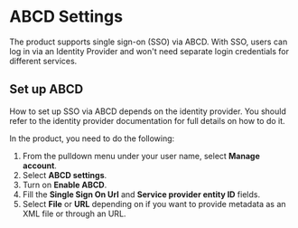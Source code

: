 # ABCD Settings

The product supports single sign-on (SSO) via ABCD. With SSO, users can log in via an Identity Provider and won't need separate login credentials for different services.

## Set up ABCD

How to set up SSO via ABCD depends on the identity provider. You should refer to the identity provider documentation for full details on how to do it.

In the product, you need to do the following:

1. From the pulldown menu under your user name, select **Manage account**.
2. Select **ABCD settings**.
3. Turn on **Enable ABCD**.
4. Fill the **Single Sign On Url** and **Service provider entity ID** fields.
5. Select **File** or **URL** depending on if you want to provide metadata as an XML file or through an URL.


